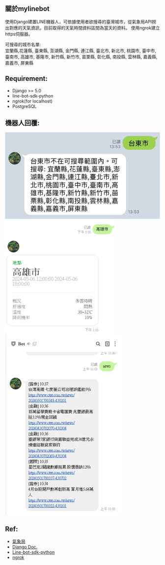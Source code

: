 ## 關於mylinebot

使用Django建置LINE機器人，可依據使用者欲搜尋的臺灣城市，從氣象局API撈出對應的天氣資訊，目前取得的天氣時間資料區間為當天的資料。
使用ngrok建立https伺服器。

可搜尋的城市名單:<br>
宜蘭縣,花蓮縣, 臺東縣, 澎湖縣, 金門縣, 連江縣, 臺北市, 新北市, 桃園市, 臺中市, 臺南市, 高雄市, 基隆市, 新竹縣, 新竹市, 苗栗縣, 彰化縣, 南投縣, 雲林縣, 嘉義縣, 嘉義市, 屏東縣


## Requirement:
- Django >= 5.0
- line-bot-sdk-python
- ngrok(for localhost)
- PostgreSQL

## 機器人回覆:
![image](https://github.com/clingoram/mylinebot/blob/master/images/S__33816579.jpg "氣象訊息回覆 - 不在可查詢範圍內")
![image](https://github.com/clingoram/mylinebot/blob/master/images/weather.jpg "氣象查詢地區回覆")
![image](https://github.com/clingoram/mylinebot/blob/master/images/crawler_reply.jpg "新聞爬蟲")

## Ref:
- [氣象局](https://opendata.cwa.gov.tw/dist/opendata-swagger.html) <br>
- [Django Doc.](https://docs.djangoproject.com/en/5.0/) <br>
- [Line-bot-sdk-python](https://line-bot-sdk-python.readthedocs.io/en/stable/index.html) <br>
- [ngrok](https://ngrok.com/)
